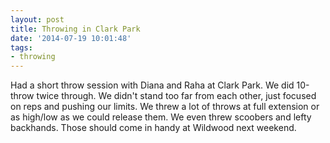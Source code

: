 ```yaml
---
layout: post
title: Throwing in Clark Park
date: '2014-07-19 10:01:48'
tags:
- throwing
---
```


Had a short throw session with Diana and Raha at Clark Park. We did 10-throw twice through. We didn't stand too far from each other, just focused on reps and pushing our limits. We threw a lot of throws at full extension or as high/low as we could release them. We even threw scoobers and lefty backhands. Those should come in handy at Wildwood next weekend.
